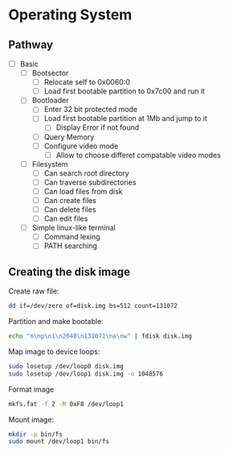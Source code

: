 # Operating System

## Pathway

- [ ] Basic
  - [ ] Bootsector
    - [ ] Relocate self to 0x0060:0
    - [ ] Load first bootable partition to 0x7c00 and run it
  - [ ] Bootloader
    - [ ] Enter 32 bit protected mode
    - [ ] Load first bootable partition at 1Mb and jump to it
      - [ ] Display Error if not found
    - [ ] Query Memory
    - [ ] Configure video mode
      - [ ] Allow to choose differet compatable video modes
  - [ ] Filesystem
    - [ ] Can search root directory
    - [ ] Can traverse subdirectories
    - [ ] Can load files from disk
    - [ ] Can create files
    - [ ] Can delete files
    - [ ] Can edit files
  - [ ] Simple linux-like terminal
    - [ ] Command lexing
    - [ ] PATH searching

## Creating the disk image

Create raw file:

```sh
dd if=/dev/zero of=disk.img bs=512 count=131072
```

Partition and make bootable:

```sh
echo "n\np\n1\n2048\n131071\na\nw" | fdisk disk.img
```

Map image to device loops:

```sh
sudo losetup /dev/loop0 disk.img
sudo losetup /dev/loop1 disk.img -o 1048576
```

Format image

```sh
mkfs.fat -f 2 -M 0xF8 /dev/loop1
```

Mount image:

```sh
mkdir -p bin/fs 
sudo mount /dev/loop1 bin/fs
```
